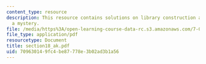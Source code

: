 ```yaml
---
content_type: resource
description: This resource contains solutions on library construction and application-solve
  a mystery.
file: /media/https%3A/open-learning-course-data-rc.s3.amazonaws.com/7-014-introductory-biology-spring-2005/709630149fc4be87778e3b02ad3b1a56_section18_ak.pdf
file_type: application/pdf
resourcetype: Document
title: section18_ak.pdf
uid: 70963014-9fc4-be87-778e-3b02ad3b1a56
---
```

